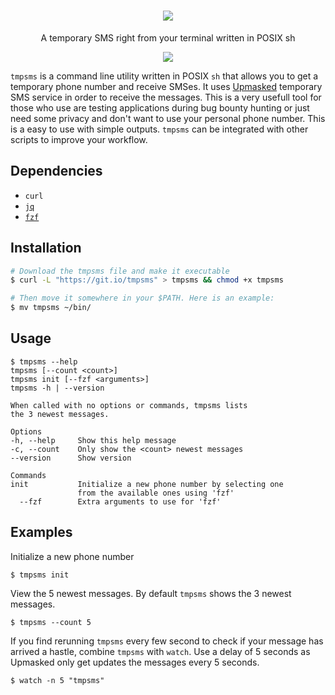 <h1 align="center">
  <img src="images/logo.png">
</h1>

<p align="center">A temporary SMS right from your terminal written in POSIX sh</p>
<p align="center">
<img src="images/demo.gif"> 
</p>

`tmpsms` is a command line utility written in POSIX `sh` that allows you to get a
temporary phone number and receive SMSes. It uses [Upmasked](https://upmasked.com/) temporary SMS service in order to receive the messages. This is a very usefull
tool for those who use are testing applications during bug bounty hunting or just need some privacy and don't want to use your personal phone number.
This is a easy to use with simple outputs. `tmpsms` can be integrated with other scripts to improve your workflow.

## Dependencies
- `curl`
- [`jq`](https://github.com/stedolan/jq)
- [`fzf`](https://github.com/junegunn/fzf)

## Installation
```bash
# Download the tmpsms file and make it executable
$ curl -L "https://git.io/tmpsms" > tmpsms && chmod +x tmpsms

# Then move it somewhere in your $PATH. Here is an example:
$ mv tmpsms ~/bin/
```

## Usage
```console
$ tmpsms --help
tmpsms [--count <count>]
tmpsms init [--fzf <arguments>]
tmpsms -h | --version

When called with no options or commands, tmpsms lists
the 3 newest messages.

Options
-h, --help     Show this help message
-c, --count    Only show the <count> newest messages
--version      Show version

Commands
init           Initialize a new phone number by selecting one
               from the available ones using 'fzf'
  --fzf        Extra arguments to use for 'fzf'
```

## Examples
Initialize a new phone number
```console
$ tmpsms init
```

View the 5 newest messages. By default `tmpsms` shows the 3 newest messages.
```console
$ tmpsms --count 5
```

If you find rerunning `tmpsms` every few second to check if your message has arrived a hastle, combine `tmpsms` with `watch`. Use a delay of 5 seconds as Upmasked only get updates the messages every 5 seconds.
```console
$ watch -n 5 "tmpsms"
```
